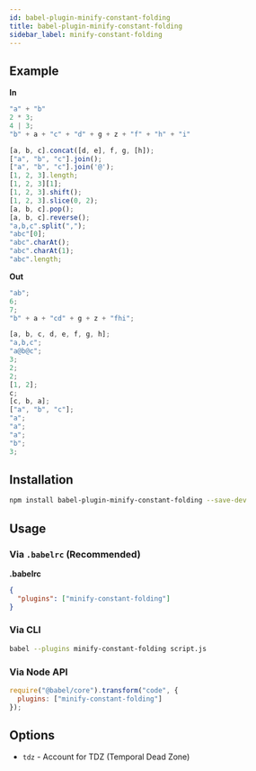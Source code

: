 ```yaml
---
id: babel-plugin-minify-constant-folding
title: babel-plugin-minify-constant-folding
sidebar_label: minify-constant-folding
---
```


## Example

**In**

```javascript
"a" + "b"
2 * 3;
4 | 3;
"b" + a + "c" + "d" + g + z + "f" + "h" + "i"

[a, b, c].concat([d, e], f, g, [h]);
["a", "b", "c"].join();
["a", "b", "c"].join('@');
[1, 2, 3].length;
[1, 2, 3][1];
[1, 2, 3].shift();
[1, 2, 3].slice(0, 2);
[a, b, c].pop();
[a, b, c].reverse();
"a,b,c".split(",");
"abc"[0];
"abc".charAt();
"abc".charAt(1);
"abc".length;
```

**Out**

```javascript
"ab";
6;
7;
"b" + a + "cd" + g + z + "fhi";

[a, b, c, d, e, f, g, h];
"a,b,c";
"a@b@c";
3;
2;
2;
[1, 2];
c;
[c, b, a];
["a", "b", "c"];
"a";
"a";
"a";
"b";
3;
```

## Installation

```sh
npm install babel-plugin-minify-constant-folding --save-dev
```

## Usage

### Via `.babelrc` (Recommended)

**.babelrc**

```json
{
  "plugins": ["minify-constant-folding"]
}
```

### Via CLI

```sh
babel --plugins minify-constant-folding script.js
```

### Via Node API

```javascript
require("@babel/core").transform("code", {
  plugins: ["minify-constant-folding"]
});
```

## Options

+ `tdz` - Account for TDZ (Temporal Dead Zone)

